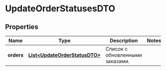 

# UpdateOrderStatusesDTO

## Properties

Name | Type | Description | Notes
------------ | ------------- | ------------- | -------------
**orders** | [**List&lt;UpdateOrderStatusDTO&gt;**](UpdateOrderStatusDTO.md) | Список с обновленными заказами. | 




